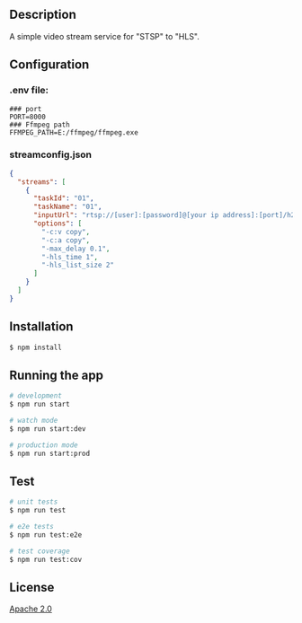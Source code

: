 ## Description

A simple video stream service for "STSP" to "HLS".

## Configuration
### .env file:

```
### port
PORT=8000
### Ffmpeg path
FFMPEG_PATH=E:/ffmpeg/ffmpeg.exe
```

### streamconfig.json

```json
{
  "streams": [
    {
      "taskId": "01",
      "taskName": "01",
      "inputUrl": "rtsp://[user]:[password]@[your ip address]:[port]/h264/ch1/main/av_stream",
      "options": [
        "-c:v copy",
        "-c:a copy",
        "-max_delay 0.1",
        "-hls_time 1",
        "-hls_list_size 2"
      ]
    }
  ]
}
```

## Installation

```bash
$ npm install
```

## Running the app

```bash
# development
$ npm run start

# watch mode
$ npm run start:dev

# production mode
$ npm run start:prod
```

## Test

```bash
# unit tests
$ npm run test

# e2e tests
$ npm run test:e2e

# test coverage
$ npm run test:cov
```

## License
[Apache 2.0](LICENSE)